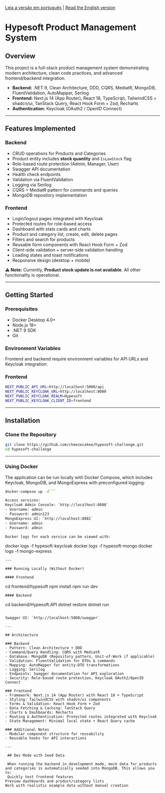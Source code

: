 [Leia a versão em português](README-PT.md) | [Read the English version](README.md)

# Hypesoft Product Management System

## Overview

This project is a full-stack product management system demonstrating modern architecture, clean code practices, and advanced frontend/backend integration.

- **Backend:** .NET 9, Clean Architecture, DDD, CQRS, MediatR, MongoDB, FluentValidation, AutoMapper, Serilog  
- **Frontend:** Next.js 14 (App Router), React 18, TypeScript, TailwindCSS + shadcn/ui, TanStack Query, React Hook Form + Zod, Recharts  
- **Authentication:** Keycloak (OAuth2 / OpenID Connect)

---

## Features Implemented

### Backend
- CRUD operations for Products and Categories
- Product entity includes **stock quantity** and `IsLowStock` flag
- Role-based route protection (Admin, Manager, User)
- Swagger API documentation
- Health check endpoints
- Validation via FluentValidation
- Logging via Serilog
- CQRS + MediatR pattern for commands and queries
- MongoDB repository implementation

### Frontend
- Login/logout pages integrated with Keycloak
- Protected routes for role-based access
- Dashboard with stats cards and charts
- Product and category list, create, edit, delete pages
- Filters and search for products
- Reusable form components with React Hook Form + Zod
- Client-side validation + server-side validation handling
- Loading states and toast notifications
- Responsive design (desktop + mobile)

**⚠️ Note:** Currently, **Product stock update is not available**. All other functionality is operational.

---

## Getting Started

### Prerequisites
- Docker Desktop 4.0+  
- Node.js 18+  
- .NET 9 SDK  
- Git  

### Environment Variables

Frontend and backend require environment variables for API URLs and Keycloak integration:

### Frontend
```bash
NEXT_PUBLIC_API_URL=http://localhost:5000/api
NEXT_PUBLIC_KEYCLOAK_URL=http://localhost:8080
NEXT_PUBLIC_KEYCLOAK_REALM=Hypesoft
NEXT_PUBLIC_KEYCLOAK_CLIENT_ID=frontend
```

--- 

## Installation

### Clone the Repository
```bash
git clone https://github.com/cheezecakee/hypesoft-challenge.git
cd hypesoft-challenge
```

--- 

### Using Docker

The application can be run locally with Docker Compose, which includes Keycloak, MongoDB, and MongoExpress with preconfigured logging:
```bash
docker-compose up -d```

Access services:
Keycloak Admin Console: `http://localhost:8080`
- Username: admin
- Password: admin123
MongoExpress UI: `http://localhost:8081`
- Username: admin
- Password: admin

Docker logs for each service can be viewed with:
```
docker logs -f hypesoft-keycloak
docker logs -f hypesoft-mongo
docker logs -f mongo-express
```
--- 

### Running Locally (Without Docker)

#### Frontend
```
cd frontend/hypesoft
npm install
npm run dev
```
#### Backend
```
cd backend/Hypesoft.API
dotnet restore
dotnet run
```

Swagger UI: `http://localhost:5000/swagger`

---

## Architecture

### Backend
- Pattern: Clean Architecture + DDD
- Command/Query Handling: CQRS with MediatR
- Database: MongoDB (Repository pattern, Unit-of-Work if applicable)
- Validation: FluentValidation for DTOs & commands
- Mapping: AutoMapper for entity-DTO transformations
- Logging: Serilog
- Endpoints: Swagger documentation for API exploration
- Security: Role-based route protection, Keycloak OAuth2/OpenID Connect

### Frontend
- Framework: Next.js 14 (App Router) with React 18 + TypeScript
- Styling: TailwindCSS with shadcn/ui components
- Forms & Validation: React Hook Form + Zod
- Data Fetching & Caching: TanStack Query
- Charts & Dashboards: Recharts
- Routing & Authentication: Protected routes integrated with Keycloak
- State Management: Minimal local state + React Query cache

### Additional Notes
- Modular component structure for reusability
- Reusable hooks for API interactions
 
--- 

 ## Dev Mode with Seed Data
 
 When running the backend in development mode, mock data for products and categories is automatically seeded into MongoDB. This allows you to:
 Quickly test frontend features
Preview dashboards and product/category lists
Work with realistic example data without manual creation
